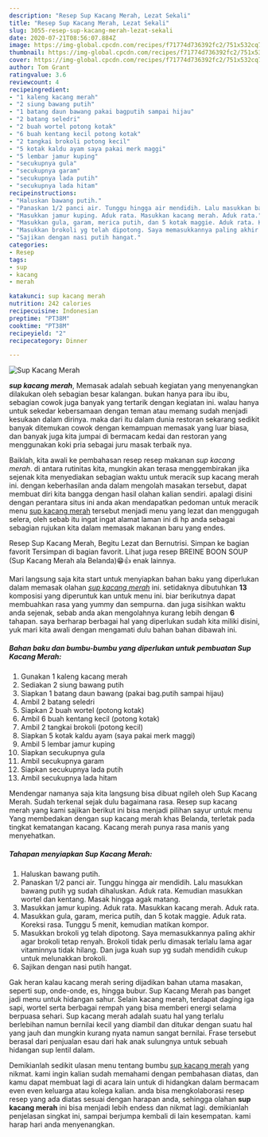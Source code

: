 ```yaml
---
description: "Resep Sup Kacang Merah, Lezat Sekali"
title: "Resep Sup Kacang Merah, Lezat Sekali"
slug: 3055-resep-sup-kacang-merah-lezat-sekali
date: 2020-07-21T08:56:07.884Z
image: https://img-global.cpcdn.com/recipes/f71774d736392fc2/751x532cq70/sup-kacang-merah-foto-resep-utama.jpg
thumbnail: https://img-global.cpcdn.com/recipes/f71774d736392fc2/751x532cq70/sup-kacang-merah-foto-resep-utama.jpg
cover: https://img-global.cpcdn.com/recipes/f71774d736392fc2/751x532cq70/sup-kacang-merah-foto-resep-utama.jpg
author: Tom Grant
ratingvalue: 3.6
reviewcount: 4
recipeingredient:
- "1 kaleng kacang merah"
- "2 siung bawang putih"
- "1 batang daun bawang pakai bagputih sampai hijau"
- "2 batang seledri"
- "2 buah wortel potong kotak"
- "6 buah kentang kecil potong kotak"
- "2 tangkai brokoli potong kecil"
- "5 kotak kaldu ayam saya pakai merk maggi"
- "5 lembar jamur kuping"
- "secukupnya gula"
- "secukupnya garam"
- "secukupnya lada putih"
- "secukupnya lada hitam"
recipeinstructions:
- "Haluskan bawang putih."
- "Panaskan 1/2 panci air. Tunggu hingga air mendidih. Lalu masukkan bawang putih yg sudah dihaluskan. Aduk rata. Kemudian masukkan wortel dan kentang. Masak hingga agak matang."
- "Masukkan jamur kuping. Aduk rata. Masukkan kacang merah. Aduk rata."
- "Masukkan gula, garam, merica putih, dan 5 kotak maggie. Aduk rata. Koreksi rasa. Tunggu 5 menit, kemudian matikan kompor."
- "Masukkan brokoli yg telah dipotong. Saya memasukkannya paling akhir agar brokoli tetap renyah. Brokoli tidak perlu dimasak terlalu lama agar vitaminnya tidak hilang. Dan juga kuah sup yg sudah mendidih cukup untuk melunakkan brokoli."
- "Sajikan dengan nasi putih hangat."
categories:
- Resep
tags:
- sup
- kacang
- merah

katakunci: sup kacang merah 
nutrition: 242 calories
recipecuisine: Indonesian
preptime: "PT38M"
cooktime: "PT38M"
recipeyield: "2"
recipecategory: Dinner

---
```



![Sup Kacang Merah](https://img-global.cpcdn.com/recipes/f71774d736392fc2/751x532cq70/sup-kacang-merah-foto-resep-utama.jpg)

<b><i>sup kacang merah</i></b>, Memasak adalah sebuah kegiatan yang menyenangkan dilakukan oleh sebagian besar kalangan. bukan hanya para ibu ibu, sebagian cowok juga banyak yang tertarik dengan kegiatan ini. walau hanya untuk sekedar kebersamaan dengan teman atau memang sudah menjadi kesukaan dalam dirinya. maka dari itu dalam dunia restoran sekarang sedikit banyak ditemukan cowok dengan kemampuan memasak yang luar biasa, dan banyak juga kita jumpai di bermacam kedai dan restoran yang menggunakan koki pria sebagai juru masak terbaik nya.

Baiklah, kita awali ke pembahasan resep resep makanan <i>sup kacang merah</i>. di antara rutinitas kita, mungkin akan terasa menggembirakan jika sejenak kita menyediakan sebagian waktu untuk meracik sup kacang merah ini. dengan keberhasilan anda dalam mengolah masakan tersebut, dapat membuat diri kita bangga dengan hasil olahan kalian sendiri. apalagi disini dengan perantara situs ini anda akan mendapatkan pedoman untuk meracik menu <u>sup kacang merah</u> tersebut menjadi menu yang lezat dan menggugah selera, oleh sebab itu ingat ingat alamat laman ini di hp anda sebagai sebagian rujukan kita dalam memasak makanan baru yang endes.

Resep Sup Kacang Merah, Begitu Lezat dan Bernutrisi. Simpan ke bagian favorit Tersimpan di bagian favorit. Lihat juga resep BREINE BOON SOUP (Sup Kacang Merah ala Belanda)😁👍 enak lainnya.


Mari langsung saja kita start untuk menyiapkan bahan baku yang diperlukan dalam memasak olahan <u><i>sup kacang merah</i></u> ini. setidaknya dibutuhkan <b>13</b> komposisi yang diperuntuk kan untuk menu ini. biar berikutnya dapat membuahkan rasa yang yummy dan sempurna. dan juga sisihkan waktu anda sejenak, sebab anda akan mengolahnya kurang lebih dengan <b>6</b> tahapan. saya berharap berbagai hal yang diperlukan sudah kita miliki disini, yuk mari kita awali dengan mengamati dulu bahan bahan dibawah ini.

<!--inarticleads1-->

##### Bahan baku dan bumbu-bumbu yang diperlukan untuk pembuatan Sup Kacang Merah:

1. Gunakan 1 kaleng kacang merah
1. Sediakan 2 siung bawang putih
1. Siapkan 1 batang daun bawang (pakai bag.putih sampai hijau)
1. Ambil 2 batang seledri
1. Siapkan 2 buah wortel (potong kotak)
1. Ambil 6 buah kentang kecil (potong kotak)
1. Ambil 2 tangkai brokoli (potong kecil)
1. Siapkan 5 kotak kaldu ayam (saya pakai merk maggi)
1. Ambil 5 lembar jamur kuping
1. Siapkan secukupnya gula
1. Ambil secukupnya garam
1. Siapkan secukupnya lada putih
1. Ambil secukupnya lada hitam


Mendengar namanya saja kita langsung bisa dibuat ngileh oleh Sup Kacang Merah. Sudah terkenal sejak dulu bagaimana rasa. Resep sup kacang merah yang kami sajikan berikut ini bisa menjadi pilihan sayur untuk menu Yang membedakan dengan sup kacang merah khas Belanda, terletak pada tingkat kematangan kacang. Kacang merah punya rasa manis yang menyehatkan. 

<!--inarticleads2-->

##### Tahapan menyiapkan Sup Kacang Merah:

1. Haluskan bawang putih.
1. Panaskan 1/2 panci air. Tunggu hingga air mendidih. Lalu masukkan bawang putih yg sudah dihaluskan. Aduk rata. Kemudian masukkan wortel dan kentang. Masak hingga agak matang.
1. Masukkan jamur kuping. Aduk rata. Masukkan kacang merah. Aduk rata.
1. Masukkan gula, garam, merica putih, dan 5 kotak maggie. Aduk rata. Koreksi rasa. Tunggu 5 menit, kemudian matikan kompor.
1. Masukkan brokoli yg telah dipotong. Saya memasukkannya paling akhir agar brokoli tetap renyah. Brokoli tidak perlu dimasak terlalu lama agar vitaminnya tidak hilang. Dan juga kuah sup yg sudah mendidih cukup untuk melunakkan brokoli.
1. Sajikan dengan nasi putih hangat.


Gak heran kalau kacang merah sering dijadikan bahan utama masakan, seperti sup, onde-onde, es, hingga bubur. Sup Kacang Merah pas banget jadi menu untuk hidangan sahur. Selain kacang merah, terdapat daging iga sapi, wortel serta berbagai rempah yang bisa memberi energi selama berpuasa sehari. Sup kacang merah adalah suatu hal yang terlalu berlebihan namun bernilai kecil yang diambil dan ditukar dengan suatu hal yang jauh dan mungkin kurang nyata namun sangat bernilai. Frase tersebut berasal dari penjualan esau dari hak anak sulungnya untuk sebuah hidangan sup lentil dalam. 

Demikianlah sedikit ulasan menu tentang bumbu <u>sup kacang merah</u> yang nikmat. kami ingin kalian sudah memahami dengan pembahasan diatas, dan kamu dapat membuat lagi di acara lain untuk di hidangkan dalam bermacam even even keluarga atau kolega kalian. anda bisa mengkolaborasi resep resep yang ada diatas sesuai dengan harapan anda, sehingga olahan <b>sup kacang merah</b> ini bisa menjadi lebih endess dan nikmat lagi. demikianlah penjelasan singkat ini, sampai berjumpa kembali di lain kesempatan. kami harap hari anda menyenangkan.
